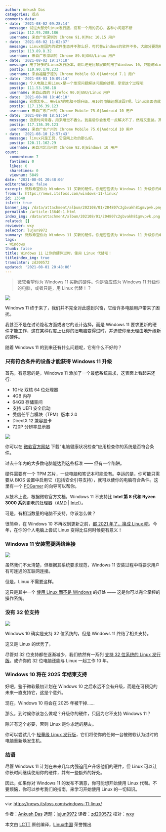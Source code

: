 ```yaml
---
author: Ankush Das
categories: 观点
comments_data:
- date: '2021-08-02 09:28:14'
  message: 试过大部分linux发行版，没有一个用的安心，各种小问题不断
  postip: 112.95.208.186
  username: 来自广东深圳的 Chrome 91.0|Mac 10.15 用户
- date: '2021-08-02 11:02:37'
  message: Linux在国内的软件生态并不那么好，可代替windows的软件不多，大部分要跑模拟器。
  postip: 113.89.8.32
  username: 来自广东深圳的 Chrome 89.0|GNU/Linux 用户
- date: '2021-08-02 19:17:18'
  message: 用了好多的Linux发行版本，最后还是屁颠屁颠的用了Windows 10，只能说Windows平台生态比较好，适合我这种懒狗用户
  postip: 110.90.178.233
  username: 来自福建宁德的 Chrome Mobile 63.0|Android 7.1 用户
- date: '2021-08-03 10:09:14'
  message: 个人电脑上用Linux是一个发现问题解决问题的过程，享受这个过程吧
  postip: 111.53.198.18
  username: 来自山西的 Firefox 90.0|GNU/Linux 用户
- date: '2021-08-08 18:46:10'
  message: 别想太多。，用win7的电脑不想升级，用10的电脑还想滚回7呢。linux桌面也就图一乐
  postip: 117.136.39.123
  username: 来自广东广州的 Chrome Mobile 75.0|Android 10 用户
- date: '2021-08-08 18:51:54'
  message: 浪费时间青春，用来睡觉不香么。到最后你会发现一点解决不了，然后又重装。其实这不是使用，这是接受精神虐待。
  postip: 117.136.39.123
  username: 来自广东广州的 Chrome Mobile 75.0|Android 10 用户
- date: '2021-08-10 12:57:43'
  message: linux只是工具，它没网上吹的那么好。
  postip: 120.11.162.29
  username: 来自河北沧州的 Chrome 92.0|Windows 10 用户
count:
  commentnum: 7
  favtimes: 0
  likes: 0
  sharetimes: 0
  viewnum: 5849
date: '2021-08-01 20:48:06'
editorchoice: false
excerpt: 微软希望你为 Windows 11 买新的硬件。你是否应该为 Windows 11 升级你的电脑，或者只是，用 Linux 代替！？
fromurl: https://news.itsfoss.com/windows-11-linux/
id: 13640
islctt: true
banner_img: /data/attachment/album/202108/01/204807c2gbvakh81gmvpvk.png
permalink: /article-13640-1.html
index_img: /data/attachment/album/202108/01/204807c2gbvakh81gmvpvk.png.thumb.jpg
related: []
reviewer: wxy
selector: lujun9972
summary: 微软希望你为 Windows 11 买新的硬件。你是否应该为 Windows 11 升级你的电脑，或者只是，用 Linux 代替！？
tags:
- Windows
thumb: false
title: Windows 11 让你的硬件过时，使用 Linux 代替吧！
titleindex_img: true
translator: zd200572
updated: '2021-08-01 20:48:06'
---
```



> 
> 微软希望你为 Windows 11 买新的硬件。你是否应该为 Windows 11 升级你的电脑，或者只是，用 Linux 代替！？
> 
> 
> 


![](/data/attachment/album/202108/01/204807c2gbvakh81gmvpvk.png)


Windows 11 终于来了，我们并不完全对此感到兴奋，它给许多电脑用户带来了困扰。


我甚至不是在讨论隐私方面或者它的设计选择，而是 Windows 11 要求更新的硬件才能工作，这在某种程度上让你的旧电脑变得过时，并迫使你毫无理由地升级新的硬件。


随着 Windows 11 的到来还有什么问题呢，它有什么不好的？


### 只有符合条件的设备才能获得 Windows 11 升级


首先，有意思的是，Windows 11 添加了一个最低系统需求，这表面上看起来还行:


* 1GHz 双核 64 位处理器
* 4GB 内存
* 64GB 存储空间
* 支持 UEFI 安全启动
* 受信任平台模块（TPM）版本 2.0
* DirectX 12 兼容显卡
* 720P 分辨率显示器


![](/data/attachment/album/202108/01/204809seyuxdike6sdsukx.png)


你可以在 [微软官方网站](https://www.microsoft.com/en-us/windows/windows-11) 下载“电脑健康状况检查”应用检查你的系统是否符合条件。


过去十年内的大多数电脑能达到这些标准 —— 但有一个陷阱。


硬件需要有一个 TPM 芯片，一些电脑和笔记本可能没有。幸运的是，你可能只需要从 BIOS 设置中启用它（包括安全引导支持），就可以使你的电脑符合条件。这里有一个 [PCGamer](https://www.pcgamer.com/Windows-11-PC-Health-Check/) 的向导可以帮你。


从技术上说，根据微软官方文档，Windows 11 不支持比 **Intel 第 8 代和 Ryzen 3000 系列**更老的处理器（[AMD](https://docs.microsoft.com/en-us/windows-hardware/design/minimum/supported/windows-11-supported-amd-processors) | [Intel](https://docs.microsoft.com/en-us/windows-hardware/design/minimum/supported/windows-11-supported-intel-processors)）。


可是，有相当数量的电脑不支持，你该怎么做？


很简单，在 Windows 10 不再收到更新之前，[都 2021 年了，换成 Linux 吧](https://news.itsfoss.com/switch-to-linux-in-2021/)。今年，在你的个人电脑上尝试 Linux 变得比任何时候更有意义！


### Windows 11 安装需要网络连接


![](/data/attachment/album/202108/01/204811yqqqc58q01oqj8jc.png)


虽然我们不太清楚，但根据其系统要求规范，Windows 11 安装过程中将要求用户有可连通的互联网连接。


但是，Linux 不需要这样。


这只是其中一个 [使用 Linux 而不是 Windows](https://itsfoss.com/linux-better-than-windows/) 的好处 —— 这是你可以完全掌控的操作系统。


### 没有 32 位支持


![](/data/attachment/album/202108/01/204813ut5qdmy91qa5ymay.png)


Windows 10 确实是支持 32 位系统的，但是 Windows 11 终结了相关支持。


这又是 Linux 的优势了。


尽管对 32 位支持都在逐渐减少，我们依然有一系列 [支持 32 位系统的 Linux 发行版](https://itsfoss.com/32-bit-linux-distributions/)。或许你的 32 位电脑还能与 Linux 一起工作 10 年。


### Windows 10 将在 2025 年结束支持


好吧，鉴于微软最初计划在 Windows 10 之后永远不会有升级，而是在可预见的未来一直支持它，这是个意外。


现在，Windows 10 将会在 2025 年被干掉……


那么，到时候你该怎么做呢？升级你的硬件，只因为它不支持 Windows 11？


除非有这个必要，否则 Linux 是你永远的朋友。


你可以尝试几个 [轻量级 Linux 发行版](https://itsfoss.com/lightweight-linux-beginners/)，它们将使你的任何一台被微软认为过时的电脑重新焕发生机。


### 结语


尽管 Windows 11 计划在未来几年内强迫用户升级他们的硬件，但 Linux 可以让你长时间继续使用你的硬件，并有一些额外的好处。


因此，如果你对 Windows 11 的发布不满意，你可能想开始使用 Linux 代替。不要烦恼，你可以参考我们的指南，来学习开始使用 Linux 的一切知识。




---


via: <https://news.itsfoss.com/windows-11-linux/>


作者：[Ankush Das](https://news.itsfoss.com/author/ankush/) 选题：[lujun9972](https://github.com/lujun9972) 译者：[zd200572](https://github.com/zd200572) 校对：[wxy](https://github.com/wxy)


本文由 [LCTT](https://github.com/LCTT/TranslateProject) 原创编译，[Linux中国](https://linux.cn/) 荣誉推出